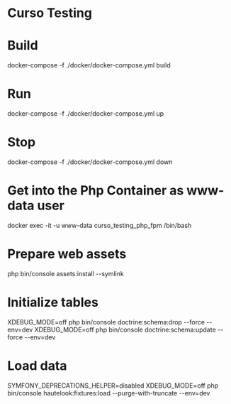 # Curso Testing


# Build
docker-compose -f ./docker/docker-compose.yml build

# Run
docker-compose -f ./docker/docker-compose.yml up

# Stop
docker-compose -f ./docker/docker-compose.yml down

# Get into the Php Container as www-data user
docker exec -it -u www-data curso_testing_php_fpm /bin/bash

# Prepare web assets
php bin/console assets:install --symlink

# Initialize tables
XDEBUG_MODE=off php bin/console doctrine:schema:drop --force --env=dev
XDEBUG_MODE=off php bin/console doctrine:schema:update --force --env=dev


# Load data
SYMFONY_DEPRECATIONS_HELPER=disabled XDEBUG_MODE=off php bin/console hautelook:fixtures:load --purge-with-truncate --env=dev
